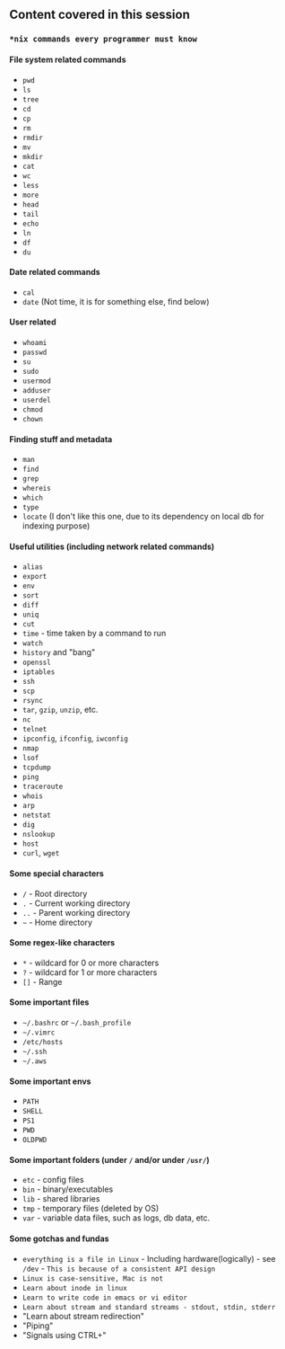 ## Content covered in this session

### `*nix commands every programmer must know`

#### File system related commands
 - `pwd`
 - `ls`
 - `tree`
 - `cd`
 - `cp`
 - `rm`
 - `rmdir`
 - `mv`
 - `mkdir`
 - `cat`
 - `wc`
 - `less`
 - `more`
 - `head`
 - `tail`
 - `echo`
 - `ln`
 - `df`
 - `du`

#### Date related commands 
 - `cal`
 - `date` (Not time, it is for something else, find below)

#### User related
 - `whoami`
 - `passwd`
 - `su`
 - `sudo`
 - `usermod`
 - `adduser`
 - `userdel`
 - `chmod`
 - `chown`

#### Finding stuff and metadata
 - `man`
 - `find`
 - `grep`
 - `whereis`
 - `which`
 - `type`
 - `locate` (I don't like this one, due to its dependency on local db for indexing purpose)

#### Useful utilities (including network related commands)
 - `alias`
 - `export`
 - `env`
 - `sort`
 - `diff`
 - `uniq`
 - `cut`
 - `time` - time taken by a command to run
 - `watch`
 - `history` and "bang"
 - `openssl`
 - `iptables` 
 - `ssh`
 - `scp`
 - `rsync`
 - `tar`, `gzip`, `unzip`, etc.
 - `nc`
 - `telnet`
 - `ipconfig`, `ifconfig`, `iwconfig`
 - `nmap`
 - `lsof`
 - `tcpdump`
 - `ping`
 - `traceroute`
 - `whois`
 - `arp`
 - `netstat`
 - `dig`
 - `nslookup`
 - `host`
 - `curl`, `wget`

#### Some special characters
 - `/` - Root directory
 - `.` - Current working directory
 - `..` - Parent working directory
 - `~` - Home directory

#### Some regex-like characters
 - `*` - wildcard for 0 or more characters
 - `?` - wildcard for 1 or more characters
 - `[]` - Range

#### Some important files
 - `~/.bashrc` or `~/.bash_profile`
 - `~/.vimrc`
 - `/etc/hosts`
 - `~/.ssh`
 - `~/.aws`

#### Some important envs
 - `PATH`
 - `SHELL`
 - `PS1`
 - `PWD`
 - `OLDPWD`

#### Some important folders (under `/` and/or under `/usr/`)
 - `etc` - config files
 - `bin` - binary/executables
 - `lib` - shared libraries
 - `tmp` - temporary files (deleted by OS)
 - `var` - variable data files, such as logs, db data, etc.

#### Some gotchas and fundas
 - `everything is a file in Linux` - Including hardware(logically) - see `/dev` - `This is because of a consistent API design`
 - `Linux is case-sensitive, Mac is not`
 - `Learn about inode in linux`
 - `Learn to write code in emacs or vi editor`
 - `Learn about stream and standard streams - stdout, stdin, stderr`
 - "Learn about stream redirection"
 - "Piping"
 - "Signals using CTRL+<KEY>"
